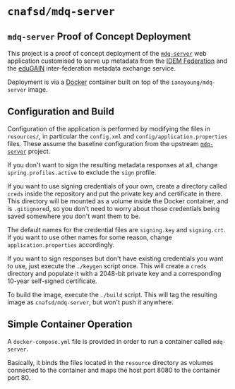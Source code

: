 # `cnafsd/mdq-server`

## `mdq-server` Proof of Concept Deployment

This project is a proof of concept deployment of the
[`mdq-server`](https://github.com/iay/mdq-server) web application
customised to serve up metadata from the
[IDEM Federation](https://www.idem.garr.it/) and the
[eduGAIN](http://www.edugain.org) inter-federation metadata exchange service.

Deployment is via a [Docker](http://www.docker.com) container built
on top of the `ianayoung/mdq-server` image.

## Configuration and Build

Configuration of the application is performed by modifying the files
in `resources/`, in particular the `config.xml` and `config/application.properties`
files. These assume the baseline configuration from the upstream
[`mdq-server`](https://github.com/iay/mdq-server) project.

If you don't want to sign the resulting metadata responses at all,
change `spring.profiles.active` to exclude the `sign` profile.

If you want to use signing credentials of your own, create a directory
called `creds` inside the repository and put the private key and
certificate in there. This directory will be mounted as a volume inside
the Docker container, and is `.gitignore`d, so you don't need to worry
about those credentials being saved somewhere you don't want them to be.

The default names for the credential files are `signing.key` and
`signing.crt`. If you want to use other names for some reason, change
`application.properties` accordingly.

If you want to sign responses but don't have existing credentials you
want to use, just execute the `./keygen` script once. This will create a
`creds` directory and populate it with a 2048-bit private key and a
corresponding 10-year self-signed certificate.

To build the image, execute the `./build` script. This will tag the
resulting image as `cnafsd/mdq-server`, but won't push it anywhere.

## Simple Container Operation

A `docker-compose.yml` file is provided in order to run a container called `mdq-server`.

Basically, it binds the files located in the `resource` directory as volumes
connected to the container and maps the host port 8080 to the container port 80.


